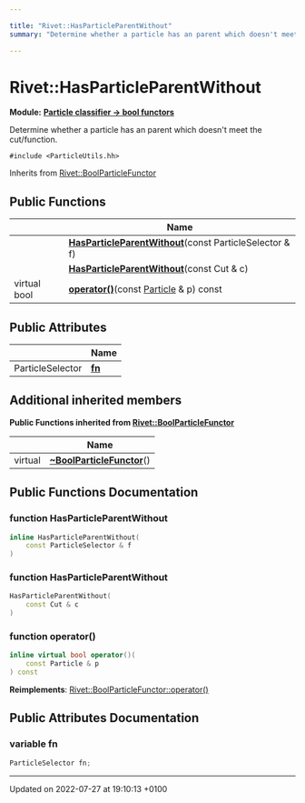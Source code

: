 ```yaml
---

title: "Rivet::HasParticleParentWithout"
summary: "Determine whether a particle has an parent which doesn't meet the cut/function. "

---
```


# Rivet::HasParticleParentWithout

**Module:** **[Particle classifier -> bool functors](http://example.org/modules/group__particleutils__p2bool/)**



Determine whether a particle has an parent which doesn't meet the cut/function. 


`#include <ParticleUtils.hh>`

Inherits from [Rivet::BoolParticleFunctor](http://example.org/classes/structrivet_1_1boolparticlefunctor/)

## Public Functions

|                | Name           |
| -------------- | -------------- |
| | **[HasParticleParentWithout](http://example.org/classes/structrivet_1_1hasparticleparentwithout/#function-hasparticleparentwithout)**(const ParticleSelector & f) |
| | **[HasParticleParentWithout](http://example.org/classes/structrivet_1_1hasparticleparentwithout/#function-hasparticleparentwithout)**(const Cut & c) |
| virtual bool | **[operator()](http://example.org/classes/structrivet_1_1hasparticleparentwithout/#function-operator())**(const <a href="http://example.org/classes/classrivet_1_1particle/">Particle</a> & p) const |

## Public Attributes

|                | Name           |
| -------------- | -------------- |
| ParticleSelector | **[fn](http://example.org/classes/structrivet_1_1hasparticleparentwithout/#variable-fn)**  |

## Additional inherited members

**Public Functions inherited from [Rivet::BoolParticleFunctor](http://example.org/classes/structrivet_1_1boolparticlefunctor/)**

|                | Name           |
| -------------- | -------------- |
| virtual | **[~BoolParticleFunctor](http://example.org/classes/structrivet_1_1boolparticlefunctor/#function-~boolparticlefunctor)**() |


## Public Functions Documentation

### function HasParticleParentWithout

```cpp
inline HasParticleParentWithout(
    const ParticleSelector & f
)
```


### function HasParticleParentWithout

```cpp
HasParticleParentWithout(
    const Cut & c
)
```


### function operator()

```cpp
inline virtual bool operator()(
    const Particle & p
) const
```


**Reimplements**: [Rivet::BoolParticleFunctor::operator()](http://example.org/classes/structrivet_1_1boolparticlefunctor/#function-operator())


## Public Attributes Documentation

### variable fn

```cpp
ParticleSelector fn;
```


-------------------------------

Updated on 2022-07-27 at 19:10:13 +0100